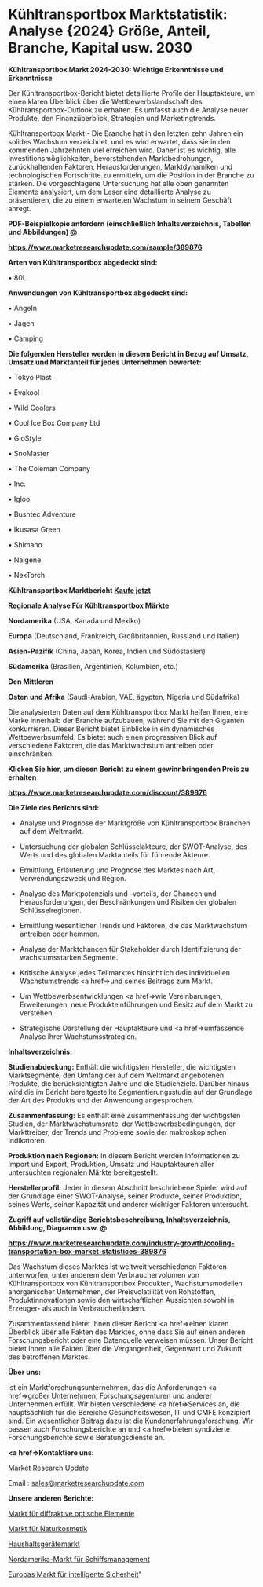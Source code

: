 # Kühltransportbox Marktstatistik: Analyse {2024} Größe, Anteil, Branche, Kapital usw. 2030

<strong>Kühltransportbox Markt 2024-2030: Wichtige Erkenntnisse und Erkenntnisse</strong>

Der Kühltransportbox-Bericht bietet detaillierte Profile der Hauptakteure, um einen klaren Überblick über die Wettbewerbslandschaft des Kühltransportbox-Outlook zu erhalten. Es umfasst auch die Analyse neuer Produkte, den Finanzüberblick, Strategien und Marketingtrends.

Kühltransportbox Markt - Die Branche hat in den letzten zehn Jahren ein solides Wachstum verzeichnet, und es wird erwartet, dass sie in den kommenden Jahrzehnten viel erreichen wird. Daher ist es wichtig, alle Investitionsmöglichkeiten, bevorstehenden Marktbedrohungen, zurückhaltenden Faktoren, Herausforderungen, Marktdynamiken und technologischen Fortschritte zu ermitteln, um die Position in der Branche zu stärken. Die vorgeschlagene Untersuchung hat alle oben genannten Elemente analysiert, um dem Leser eine detaillierte Analyse zu präsentieren, die zu einem erwarteten Wachstum in seinem Geschäft anregt.



<strong><b>PDF-Beispielkopie anfordern (einschließlich Inhaltsverzeichnis, Tabellen und Abbildungen) @ </b></strong>

<strong><a href=https://www.marketresearchupdate.com/sample/389876>

<strong>https://www.marketresearchupdate.com/sample/389876</u></a></strong></strong>



<strong>Arten von Kühltransportbox abgedeckt sind:</strong>

• 80L



<strong>Anwendungen von Kühltransportbox abgedeckt sind:</strong>

• Angeln

• Jagen

• Camping



<strong>Die folgenden Hersteller werden in diesem Bericht in Bezug auf Umsatz, Umsatz und Marktanteil für jedes Unternehmen bewertet:</strong>

• Tokyo Plast

• Evakool

• Wild Coolers

• Cool Ice Box Company Ltd

• GioStyle

• SnoMaster

• The Coleman Company

• Inc.

• Igloo

• Bushtec Adventure

• Ikusasa Green

• Shimano

• Nalgene

• NexTorch



<strong>Kühltransportbox Marktbericht <a href=https://www.marketresearchupdate.com/buynow/389876>Kaufe jetzt</a></strong>



<strong>Regionale Analyse Für Kühltransportbox Märkte</strong>



<strong>Nordamerika</strong> (USA, Kanada und Mexiko)



<strong>Europa</strong> (Deutschland, Frankreich, Großbritannien, Russland und Italien)



<strong>Asien-Pazifik</strong> (China, Japan, Korea, Indien und Südostasien)



<strong>Südamerika</strong> (Brasilien, Argentinien, Kolumbien, etc.)



<strong>Den Mittleren</strong> 

<strong>Osten und Afrika</strong> (Saudi-Arabien, VAE, ägypten, Nigeria und Südafrika)

Die analysierten Daten auf dem Kühltransportbox Markt helfen Ihnen, eine Marke innerhalb der Branche aufzubauen, während Sie mit den Giganten konkurrieren. Dieser Bericht bietet Einblicke in ein dynamisches Wettbewerbsumfeld. Es bietet auch einen progressiven Blick auf verschiedene Faktoren, die das Marktwachstum antreiben oder einschränken.



<strong>Klicken Sie hier, um diesen Bericht zu einem gewinnbringenden Preis zu erhalten
</strong>

<strong><a href=https://www.marketresearchupdate.com/discount/389876>https://www.marketresearchupdate.com/discount/389876</b></u></strong></a>



<strong>Die Ziele des Berichts sind:</strong>

- Analyse und Prognose der Marktgröße von Kühltransportbox Branchen auf dem Weltmarkt.

- Untersuchung der globalen Schlüsselakteure, der SWOT-Analyse, des Werts und des globalen Marktanteils für führende Akteure.

- Ermittlung, Erläuterung und Prognose des Marktes nach Art, Verwendungszweck und Region.

- Analyse des Marktpotenzials und -vorteils, der Chancen und Herausforderungen, der Beschränkungen und Risiken der globalen Schlüsselregionen.

- Ermittlung wesentlicher Trends und Faktoren, die das Marktwachstum antreiben oder hemmen.

- Analyse der Marktchancen für Stakeholder durch Identifizierung der wachstumsstarken Segmente.

- Kritische Analyse jedes Teilmarktes hinsichtlich des individuellen Wachstumstrends <a href=>und</a> seines Beitrags zum Markt.

- Um Wettbewerbsentwicklungen <a href=>wie</a> Vereinbarungen, Erweiterungen, neue Produkteinführungen und Besitz auf dem Markt zu verstehen.

- Strategische Darstellung der Hauptakteure und <a href=>umfas</a>sende Analyse ihrer Wachstumsstrategien.



<strong>Inhaltsverzeichnis:</strong>



<strong>Studienabdeckung:</strong> Enthält die wichtigsten Hersteller, die wichtigsten Marktsegmente, den Umfang der auf dem Weltmarkt angebotenen Produkte, die berücksichtigten Jahre und die Studienziele. Darüber hinaus wird die im Bericht bereitgestellte Segmentierungsstudie auf der Grundlage der Art des Produkts und der Anwendung angesprochen.



<strong>Zusammenfassung:</strong> Es enthält eine Zusammenfassung der wichtigsten Studien, der Marktwachstumsrate, der Wettbewerbsbedingungen, der Markttreiber, der Trends und Probleme sowie der makroskopischen Indikatoren.



<strong>Produktion nach Regionen:</strong> In diesem Bericht werden Informationen zu Import und Export, Produktion, Umsatz und Hauptakteuren aller untersuchten regionalen Märkte bereitgestellt.



<strong>Herstellerprofil:</strong> Jeder in diesem Abschnitt beschriebene Spieler wird auf der Grundlage einer SWOT-Analyse, seiner Produkte, seiner Produktion, seines Werts, seiner Kapazität und anderer wichtiger Faktoren untersucht.



<strong><b>Zugriff auf vollständige Berichtsbeschreibung, Inhaltsverzeichnis, Abbildung, Diagramm usw. @ </b></strong>

<strong><a href=https://www.marketresearchupdate.com/industry-growth/cooling-transportation-box-market-statistices-389876>https://www.marketresearchupdate.com/industry-growth/cooling-transportation-box-market-statistices-389876</a></strong>

Das Wachstum dieses Marktes ist weltweit verschiedenen Faktoren unterworfen, unter anderem dem Verbrauchervolumen von Kühltransportbox von Kühltransportbox Produkten, Wachstumsmodellen anorganischer Unternehmen, der Preisvolatilität von Rohstoffen, Produktinnovationen sowie den wirtschaftlichen Aussichten sowohl in Erzeuger- als auch in Verbraucherländern.

Zusammenfassend bietet Ihnen dieser Bericht <a href=>einen</a> klaren Überblick über alle Fakten des Marktes, ohne dass Sie auf einen anderen Forschungsbericht oder eine Datenquelle verweisen müssen. Unser Bericht bietet Ihnen alle Fakten über die Vergangenheit, Gegenwart und Zukunft des betroffenen Marktes.



<strong>Über uns:</strong>

 ist ein Marktforschungsunternehmen, das die Anforderungen <a href=>großer</a> Unternehmen, Forschungsagenturen und anderer Unternehmen erfüllt. Wir bieten verschiedene <a href=>Services</a> an, die hauptsächlich für die Bereiche Gesundheitswesen, IT und CMFE konzipiert sind. Ein wesentlicher Beitrag dazu ist die Kundenerfahrungsforschung. Wir passen auch Forschungsberichte an und <a href=>bieten</a> syndizierte Forschungsberichte sowie Beratungsdienste an.



<strong><a href=>Kontaktiere uns:</a></strong>

Market Research Update

Email : sales@marketresearchupdate.com



<strong>Unsere anderen Berichte:</strong>

<a href=https://www.linkedin.com/pulse/diffractive-optical-elements-market-witness-huge-growth>Markt für diffraktive optische Elemente</a>

<a href=https://www.linkedin.com/pulse/natural-organic-cosmetics-market-2023-remarking-enormous>Markt für Naturkosmetik</a>

<a href=https://www.linkedin.com/pulse/house-appliances-market-2023-remarking-enormous>Haushaltsgerätemarkt</a>

<a href=https://www.linkedin.com/pulse/north-america-ship-management-market-size2023-2030>Nordamerika-Markt für Schiffsmanagement</a>

<a href=https://www.linkedin.com/pulse/europe-smart-security-market-2023-top-industry-trend>Europas Markt für intelligente Sicherheit</a>"
